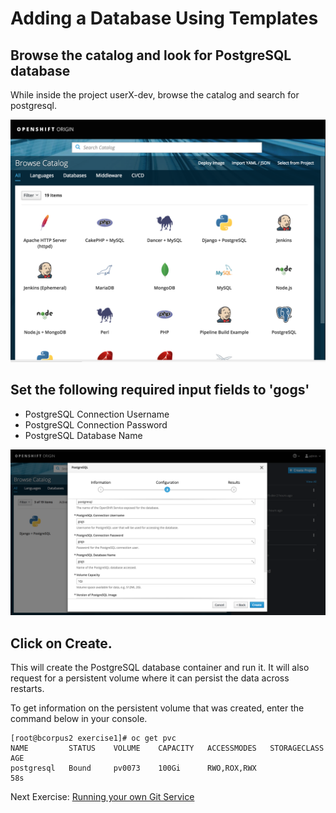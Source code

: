 # Adding a Database Using Templates
## Browse the catalog and look for PostgreSQL database

While inside the project userX-dev, browse the catalog and search for postgresql.

![Service Catalog](images/service_catalog.png)
## Set the following required input fields to 'gogs'
- PostgreSQL Connection Username
- PostgreSQL Connection Password
- PostgreSQL Database Name

![Setting Database Parameters](images/gogs_database_settings.png)
## Click on Create. 
This will create the PostgreSQL database container and run it. It will also request for a persistent volume where it can persist the data across restarts.

To get information on the persistent volume that was created, enter the command below in your console.

```
[root@bcorpus2 exercise1]# oc get pvc
NAME         STATUS    VOLUME    CAPACITY   ACCESSMODES   STORAGECLASS   AGE
postgresql   Bound     pv0073    100Gi      RWO,ROX,RWX                  58s
```

Next Exercise: [Running your own Git Service](03_running_your_own_git_service.md)
